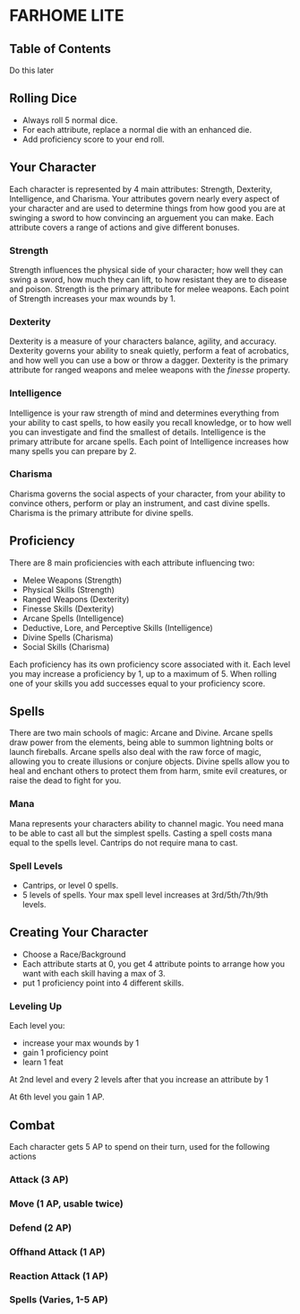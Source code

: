 # FARHOME LITE

## Table of Contents
Do this later

## Rolling Dice
- Always roll 5 normal dice.
- For each attribute, replace a normal die with an enhanced die.
- Add proficiency score to your end roll.

## Your Character
Each character is represented by 4 main attributes: Strength, Dexterity, Intelligence, and Charisma. Your attributes govern nearly every aspect of your character and are used to determine things from how good you are at swinging a sword to how convincing an arguement you can make. Each attribute covers a range of actions and give different bonuses.

### Strength
Strength influences the physical side of your character; how well they can swing a sword, how much they can lift, to how resistant they are to disease and poison. Strength is the primary attribute for melee weapons. Each point of Strength increases your max wounds by 1.

### Dexterity
Dexterity is a measure of your characters balance, agility, and accuracy. Dexterity governs your ability to sneak quietly, perform a feat of acrobatics, and how well you can use a bow or throw a dagger. Dexterity is the primary attribute for ranged weapons and melee weapons with the _finesse_ property.

### Intelligence
Intelligence is your raw strength of mind and determines everything from your ability to cast spells, to how easily you recall knowledge, or to how well you can investigate and find the smallest of details. Intelligence is the primary attribute for arcane spells. Each point of Intelligence increases how many spells you can prepare by 2.

### Charisma
Charisma governs the social aspects of your character, from your ability to convince others, perform or play an instrument, and cast divine spells. Charisma is the primary attribute for divine spells.

## Proficiency

There are 8 main proficiencies with each attribute influencing two:

- Melee Weapons (Strength)
- Physical Skills (Strength)
- Ranged Weapons (Dexterity)
- Finesse Skills (Dexterity)
- Arcane Spells (Intelligence)
- Deductive, Lore, and Perceptive Skills (Intelligence)
- Divine Spells (Charisma)
- Social Skills (Charisma)

Each proficiency has its own proficiency score associated with it. Each level you may increase a proficiency by 1, up to a maximum of 5. When rolling one of your skills you add successes equal to your proficiency score.

## Spells
There are two main schools of magic: Arcane and Divine. Arcane spells draw power from the elements, being able to summon lightning bolts or launch fireballs. Arcane spells also deal with the raw force of magic, allowing you to create illusions or conjure objects. Divine spells allow you to heal and enchant others to protect them from harm, smite evil creatures, or raise the dead to fight for you.

### Mana
Mana represents your characters ability to channel magic. You need mana to be able to cast all but the simplest spells. Casting a spell costs mana equal to the spells level. Cantrips do not require mana to cast.

### Spell Levels
- Cantrips, or level 0 spells.
- 5 levels of spells. Your max spell level increases at 3rd/5th/7th/9th levels.

## Creating Your Character
- Choose a Race/Background
- Each attribute starts at 0, you get 4 attribute points to arrange how you want with each skill having a max of 3.
- put 1 proficiency point into 4 different skills.

### Leveling Up
Each level you:
- increase your max wounds by 1
- gain 1 proficiency point
- learn 1 feat

At 2nd level and every 2 levels after that you increase an attribute by 1

At 6th level you gain 1 AP.

## Combat
Each character gets 5 AP to spend on their turn, used for the following actions

### Attack (3 AP)

### Move (1 AP, usable twice)

### Defend (2 AP)

### Offhand Attack (1 AP)

### Reaction Attack (1 AP)

### Spells (Varies, 1-5 AP)
